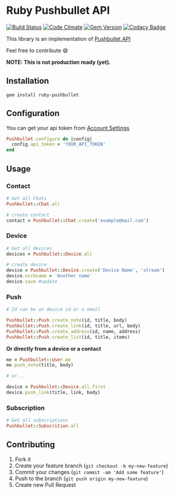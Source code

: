 # Ruby Pushbullet API

[![Build Status](https://travis-ci.org/letz/ruby-pushbullet.svg?branch=master)](https://travis-ci.org/letz/ruby-pushbullet)
[![Code Climate](https://codeclimate.com/github/letz/ruby-pushbullet/badges/gpa.svg)](https://codeclimate.com/github/letz/ruby-pushbullet)
[![Gem Version](https://badge.fury.io/rb/ruby-pushbullet.svg)](http://badge.fury.io/rb/ruby-pushbullet)
[![Codacy Badge](https://api.codacy.com/project/badge/5c759948c4a740dcb2efe9172b70cd4c)](https://www.codacy.com/app/letz/ruby-pushbullet)


This library is an implementation of [Pushbullet API](https://docs.pushbullet.com/http)


Feel free to contribute :smile:

**NOTE: This is not production ready (yet).**

## Installation

```
gem install ruby-pushbullet
```

## Configuration

You can get your api token from [Account Settings](https://www.pushbullet.com/account)

```ruby
Pushbullet.configure do |config|
  config.api_token = 'YOUR_API_TOKEN'
end
```

## Usage

### Contact

```ruby
# Get all Chats
Pushbullet::Chat.all

# create contact
contact = Pushbullet::Chat.create('example@mail.com')
```

### Device

```ruby
# Get all devices
devices = Pushbullet::Device.all

# create device
device = Pushbullet::Device.create('Device Name', 'stream')
device.nickname = 'Another name'
device.save #update

```

### Push

```ruby
# Id can be an device id or a email

Pushbullet::Push.create_note(id, title, body)
Pushbullet::Push.create_link(id, title, url, body)
Pushbullet::Push.create_address(id, name, address)
Pushbullet::Push.create_list(id, title, items)
```

**Or directly from a device or a contact**

```ruby
me = Pushbullet::User.me
me.push_note(title, body)

# or...

device = Pushbullet::Device.all.first
device.push_link(title, link, body)
```

### Subscription

```ruby
# Get all subscriptions
Pushbullet::Subscrition.all
```


## Contributing

1. Fork it
2. Create your feature branch (`git checkout -b my-new-feature`)
3. Commit your changes (`git commit -am 'Add some feature'`)
4. Push to the branch (`git push origin my-new-feature`)
5. Create new Pull Request
